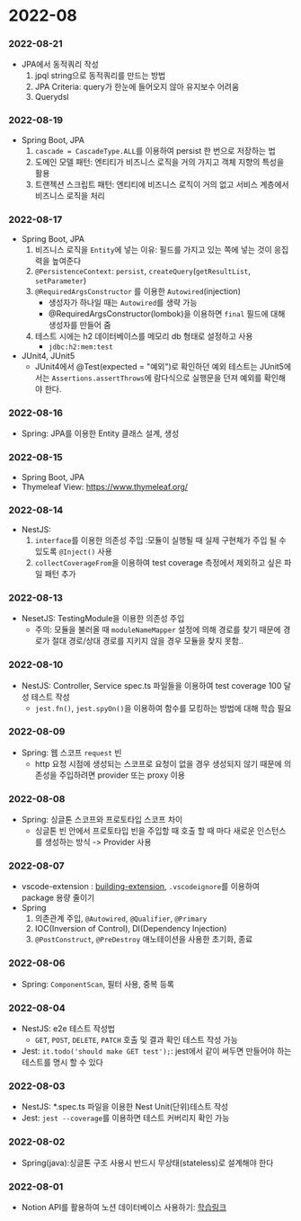 # 2022-08

### 2022-08-21
- JPA에서 동적쿼리 작성
  1. jpql string으로 동적쿼리를 만드는 방법
  1. JPA Criteria: query가 한눈에 들어오지 않아 유지보수 어려움
  1. Querydsl

### 2022-08-19
- Spring Boot, JPA
  1. `cascade = CascadeType.ALL`를 이용하여 persist 한 번으로 저장하는 법
  1. 도메인 모델 패턴: 엔티티가 비즈니스 로직을 거의 가지고 객체 지향의 특성을 활용
  1. 트랜젝션 스크립트 패턴: 엔티티에 비즈니스 로직이 거의 없고 서비스 계층에서 비즈니스 로직을 처리

### 2022-08-17
- Spring Boot, JPA
  1. 비즈니스 로직을 `Entity`에 넣는 이유: 필드를 가지고 있는 쪽에 넣는 것이 응집력을 높여준다
  1. `@PersistenceContext`: `persist`, `createQuery`(`getResultList`, `setParameter`)
  1. `@RequiredArgsConstructor` 를 이용한 `Autowired`(injection)
      - 생성자가 하나일 때는 `Autowired`를 생략 가능
      - @RequiredArgsConstructor(lombok)을 이용하면 `final` 필드에 대해 생성자를 만들어 줌
  1. 테스트 시에는 h2 데이터베이스를 메모리 db 형태로 설정하고 사용
      - `jdbc:h2:mem:test`
- JUnit4, JUnit5
  - JUnit4에서 @Test(expected = "예외")로 확인하던 예외 테스트는 JUnit5에서는 `Assertions.assertThrows`에 람다식으로 실행문을 던져 예외를 확인해야 한다.

### 2022-08-16
- Spring: JPA를 이용한 Entity 클래스 설계, 생성

### 2022-08-15
- Spring Boot, JPA
- Thymeleaf View: https://www.thymeleaf.org/

### 2022-08-14
- NestJS:
  1. `interface`를 이용한 의존성 주입 :모듈이 실행될 때 실제 구현체가 주입 될 수 있도록 `@Inject()` 사용
  2. `collectCoverageFrom`을 이용하여 test coverage 측정에서 제외하고 싶은 파일 패턴 추가
  

### 2022-08-13
- NesetJS: TestingModule을 이용한 의존성 주입
  - 주의: 모듈을 불러올 때 `moduleNameMapper` 설정에 의해 경로를 찾기 때문에 경로가 절대 경로/상대 경로를 지키지 않을 경우 모듈을 찾지 못함..

### 2022-08-10
- NestJS: Controller, Service spec.ts 파일들을 이용하여 test coverage 100 달성 테스트 작성
  - `jest.fn()`, `jest.spyOn()`을 이용하여 함수를 모킹하는 방법에 대해 학습 필요

### 2022-08-09
- Spring: 웹 스코프 `request` 빈
  - http 요청 시점에 생성되는 스코프로 요청이 없을 경우 생성되지 않기 때문에 의존성을 주입하려면 provider 또는 proxy 이용

### 2022-08-08
- Spring: 싱글톤 스코프와 프로토타입 스코프 차이
    - 싱글톤 빈 안에서 프로토타입 빈을 주입할 때 호출 할 때 마다 새로운 인스턴스를 생성하는 방식 -> Provider 사용

### 2022-08-07
- vscode-extension : [building-extension](https://code.visualstudio.com/api/working-with-extensions/bundling-extension), `.vscodeignore`를 이용하여 package 용량 줄이기
- Spring
    1. 의존관계 주입, `@Autowired`, `@Qualifier`, `@Primary`
    1. IOC(Inversion of Control), DI(Dependency Injection)
    1. `@PostConstruct`, `@PreDestroy` 애노테이션을 사용한 초기화, 종료

### 2022-08-06
- Spring: `ComponentScan`, 필터 사용, 중복 등록

### 2022-08-04
- NestJS: e2e 테스트 작성법
    - `GET`, `POST`, `DELETE`, `PATCH` 호출 및 결과 확인 테스트 작성 가능
- Jest: `it.todo('should make GET test');`: jest에서 같이 써두면 만들어야 하는 테스트를 명시 할 수 있다

### 2022-08-03
- NestJS: *.spec.ts 파일을 이용한 Nest Unit(단위)테스트 작성
- Jest: `jest --coverage`를 이용하면 테스트 커버리지 확인 가능

### 2022-08-02
- Spring(java):싱글톤 구조 사용시 반드시 무상태(stateless)로 설계해야 한다

### 2022-08-01
- Notion API를 활용하여 노션 데이터베이스 사용하기: [학습링크](https://youtu.be/XCAwSBdeejU)
